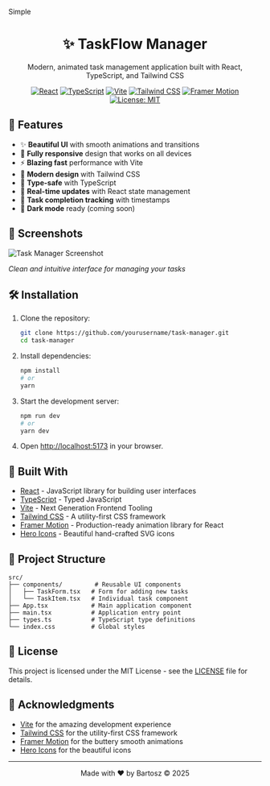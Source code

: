 Simple<div align="center">
  <h1>✨ TaskFlow Manager</h1>
  <p>Modern, animated task management application built with React, TypeScript, and Tailwind CSS</p>
  
  [![React](https://img.shields.io/badge/React-18.2.0-61DAFB?logo=react&logoColor=white)](https://reactjs.org/)
  [![TypeScript](https://img.shields.io/badge/TypeScript-5.0.0-3178C6?logo=typescript&logoColor=white)](https://www.typescriptlang.org/)
  [![Vite](https://img.shields.io/badge/Vite-4.4.0-646CFF?logo=vite&logoColor=white)](https://vitejs.dev/)
  [![Tailwind CSS](https://img.shields.io/badge/Tailwind_CSS-3.3.0-06B6D4?logo=tailwind-css&logoColor=white)](https://tailwindcss.com/)
  [![Framer Motion](https://img.shields.io/badge/Framer_Motion-10.0+-0055FF?logo=framer&logoColor=white)](https://www.framer.com/motion/)
  [![License: MIT](https://img.shields.io/badge/License-MIT-yellow.svg)](https://opensource.org/licenses/MIT)
</div>

## 🚀 Features

- ✨ **Beautiful UI** with smooth animations and transitions
- 📱 **Fully responsive** design that works on all devices
- ⚡ **Blazing fast** performance with Vite
- 🎨 **Modern design** with Tailwind CSS
- 🎯 **Type-safe** with TypeScript
- 🔄 **Real-time updates** with React state management
- 📅 **Task completion tracking** with timestamps
- 🎨 **Dark mode** ready (coming soon)

## 📸 Screenshots

![Task Manager Screenshot](https://i.ibb.co/0pZDGBkb/image.png)

*Clean and intuitive interface for managing your tasks*

## 🛠️ Installation

1. Clone the repository:
   ```bash
   git clone https://github.com/yourusername/task-manager.git
   cd task-manager
   ```

2. Install dependencies:
   ```bash
   npm install
   # or
   yarn
   ```

3. Start the development server:
   ```bash
   npm run dev
   # or
   yarn dev
   ```

4. Open [http://localhost:5173](http://localhost:5173) in your browser.

## 🧰 Built With

- [React](https://reactjs.org/) - JavaScript library for building user interfaces
- [TypeScript](https://www.typescriptlang.org/) - Typed JavaScript
- [Vite](https://vitejs.dev/) - Next Generation Frontend Tooling
- [Tailwind CSS](https://tailwindcss.com/) - A utility-first CSS framework
- [Framer Motion](https://www.framer.com/motion/) - Production-ready animation library for React
- [Hero Icons](https://heroicons.com/) - Beautiful hand-crafted SVG icons

## 🎨 Project Structure

```
src/
├── components/         # Reusable UI components
│   ├── TaskForm.tsx   # Form for adding new tasks
│   └── TaskItem.tsx   # Individual task component
├── App.tsx            # Main application component
├── main.tsx           # Application entry point
├── types.ts           # TypeScript type definitions
└── index.css          # Global styles
```

## 📝 License

This project is licensed under the MIT License - see the [LICENSE](LICENSE) file for details.

## 🙏 Acknowledgments

- [Vite](https://vitejs.dev/) for the amazing development experience
- [Tailwind CSS](https://tailwindcss.com/) for the utility-first CSS framework
- [Framer Motion](https://www.framer.com/motion/) for the buttery smooth animations
- [Hero Icons](https://heroicons.com/) for the beautiful icons

---

<div align="center">
  Made with ❤️ by Bartosz &copy; 2025
</div>
